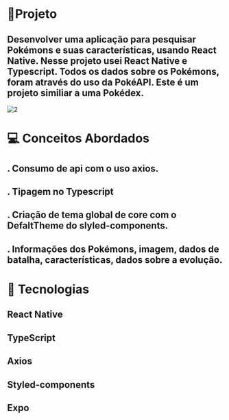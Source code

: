 # 📱Projeto

## Desenvolver uma aplicação para pesquisar Pokémons e suas características, usando React Native. Nesse projeto usei React Native e Typescript. Todos os dados sobre os Pokémons, foram através do uso da PokéAPI. Este é um projeto similiar a uma Pokédex.

![2](https://user-images.githubusercontent.com/91980397/172251508-958afe5b-43e3-421e-88cc-bead262267fe.jpg)

# 💻 Conceitos Abordados

## . Consumo de api com o uso axios.

## . Tipagem no Typescript

## . Criação de tema global de core com o DefaltTheme do slyled-components.

## . Informações dos Pokémons, imagem, dados de batalha, características, dados sobre a evolução.

# 🚀 Tecnologias

## React Native

## TypeScript

## Axios

## Styled-components

## Expo
